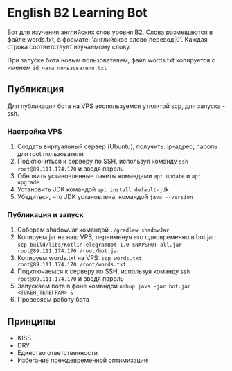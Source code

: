 # English B2 Learning Bot

Бот для изучения английских слов уровня B2.
Слова размещаются в файле words.txt, в формате: 'английское слово|перевод|0'.
Каждая строка соответствует изучаемому слову.

При запуске бота новым пользователем, файл words.txt копируется с именем `id_чата_пользователя.txt`

## Публикация

Для публикации бота на VPS воспользуемся утилитой scp, для запуска - ssh.

### Настройка VPS

1. Создать виртуальный сервер (Ubuntu), получить: ip-адрес, пароль для root пользователя
2. Подключиться к серверу по SSH, используя команду `ssh root@89.111.174.170` и введя пароль
3. Обновить установленные пакеты командами `apt update` и `apt upgrade`
4. Установить JDK командой `apt install default-jdk`
5. Убедиться, что JDK установлена, командой `java --version`

### Публикация и запуск

1. Соберем shadowJar командой `./gradlew shadowJar`
2. Копируем jar на наш VPS, переименуя его одновременно в bot.jar: `scp build/libs/KotlinTelegramBot-1.0-SNAPSHOT-all.jar root@89.111.174.170:/root/bot.jar`
3. Копируем words.txt на VPS: `scp words.txt root@89.111.174.170:/root/words.txt`
4. Подключаемся к серверу по SSH, используя команду `ssh root@89.111.174.170` и введя пароль
5. Запускаем бота в фоне командой `nohup java -jar bot.jar <ТОКЕН_ТЕЛЕГРАМ> &`
6. Проверяем работу бота

## Принципы

- KISS
- DRY
- Единство ответственности
- Избегание преждевременной оптимизации

